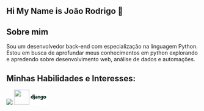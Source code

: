 ## Hi My Name is João Rodrigo 👋

## Sobre mim

Sou um desenvolvedor back-end com especialização na linguagem Python. Estou em busca de aprofundar meus conhecimentos em python explorando e apredendo sobre desenvolvimento web, análise de dados e automações.

## Minhas Habilidades e Interesses:
<img src="https://media.giphy.com/media/VbnUQpnihPSIgIXuZv/giphy.gif?cid=790b7611a08lyzc8ji07jcwnd1e7lh99kk3yjh7wlxbturo2&ep=v1_gifs_search&rid=giphy.gif&ct=g" width="150" height="auto" />


<img loading="lazy" src="https://cdn.jsdelivr.net/gh/devicons/devicon/icons/python/python-original.svg" width="40" height="40"/>
<img loading="lazy" src="https://github.com/devicons/devicon/blob/master/icons/django/django-plain-wordmark.svg" width="40" height="40"/>
<!--
**jrodrigo340/jrodrigo340** is a ✨ _special_ ✨ repository because its `README.md` (this file) appears on your GitHub profile.

Here are some ideas to get you started:

- 🔭 I’m currently working on ...
- 🌱 I’m currently learning ...
- 👯 I’m looking to collaborate on ...
- 🤔 I’m looking for help with ...
- 💬 Ask me about ...
- 📫 How to reach me: ...
- 😄 Pronouns: ...
- ⚡ Fun fact: ...
-->
